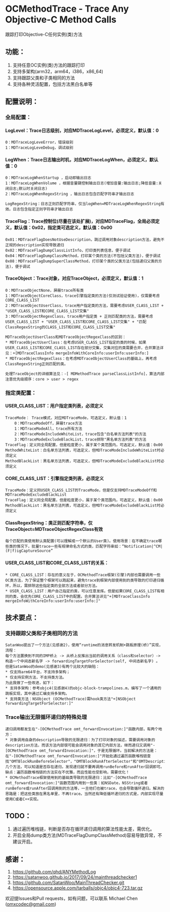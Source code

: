 OCMethodTrace - Trace Any Objective-C Method Calls
===========================
跟踪打印Objective-C任何实例(类)方法

## 功能：
1. 支持任意OC实例(类)方法的跟踪打印
2. 支持多架构(arm32，arm64，i386，x86_64)
3. 支持跟踪父类和子类相同的方法
4. 支持各种灵活配置，包括方法黑白名单等

## 配置说明：
### 全局配置：
#### LogLevel：Trace日志级别，对应MDTraceLogLevel，必须定义，默认值：0
    0：MDTraceLogLeveError，错误级别
    1：MDTraceLogLeveDebug，调试级别

#### LogWhen：Trace日志输出时机，对应MDTraceLogWhen，必须定义，默认值：0
    0：MDTraceLogWhenStartup ，启动即输出日志
    1：MDTraceLogWhenVolume ，根据音量键控制输出日志(增加音量:输出日志;降低音量:关闭日志;默认时关闭日志)
    2：MDTraceLogWhenRegexString ，输出日志包含匹配字符串才输出日志
    
    LogRegexString：日志正则匹配字符串，仅当logWhen=MDTraceLogWhenRegexString有效。日志包含指定正则字符串才输出日志

#### TraceFlag：Trace控制位(尽量在该处扩展)，对应MDTraceFlag，全局必须定义，默认值：0x02，指定类可选定义，默认值：0x00
    0x01：MDTraceFlagDoesNotUseDescription，跳过调用对象description方法，避免不正规的description实现导致递归
    0x02：MDTraceFlagDumpClassListInfo，打印类列表信息，便于调试
    0x04：MDTraceFlagDumpClassMethod，打印某个类的方法(不包括父类方法)，便于调试
    0x08：MDTraceFlagDumpSuperClassMethod，打印某个类的父类方法(包括递归父类的方法)，便于调试

#### TraceObject：Trace对象，对应TraceObject，必须定义，默认值：1
    0：MDTraceObjectNone，屏蔽trace所有类
    1：MDTraceObjectCoreClass，trace引擎指定类的方法(仅测试验证使用)，仅需要考虑CORE_CLASS_LIST
    2：MDTraceObjectUserClass，trace用户指定类的方法，需要考虑USER_CLASS_LIST + "USER_CLASS_LIST和CORE_CLASS_LIST交集"
    3：MDTraceObjectRegexClass，trace用户指定类 + 正则匹配类的方法，需要考虑USER_CLASS_LIST + "USER_CLASS_LIST和CORE_CLASS_LIST交集" + "匹配ClassRegexString的CLASS_LIST和CORE_CLASS_LIST交集"
    
    MDTraceObjectUserClass和MDTraceObjectRegexClass的区别：
    * MDTraceObjectUserClass：在考虑USER_CLASS_LIST指定的类的时候，如果USER_CLASS_LIST和CORE_CLASS_LIST存在部分交集，交集对应的类需要合并，合并算法详见：+[MDTraceClassInfo mergeInfoWithCoreInfo:userInfo:userInfo:]
    * MDTraceObjectRegexClass：在考虑MDTraceObjectUserClass的基础上，再考虑ClassRegexString正则匹配的类。

    处理TraceObject的详细算法见：-[ MDMethodTrace parseClassListInfo]，算法内部注意优先级顺序：core > user > regex
    
### 指定类配置：
#### USER_CLASS_LIST：用户指定类列表，必须定义
    TraceMode： Trace模式，对应MDTraceMode，可选定义，默认值：1
        0：MDTraceModeOff，屏蔽trace方法
        1：MDTraceModeAll，trace所有方法
        2：MDTraceModeIncludeWhiteList，trace包含"白名单方法列表"的方法
        3：MDTraceModeExcludeBlackList，trace排除"黑名单方法列表"的方法
    TraceFlag：定义同全局配置，但是粒度更小，属于某个类范围内，可选定义，默认值：0x00
    MethodWhiteList：白名单方法列表，可选定义，但MDTraceModeIncludeWhiteList时必须定义
    MethodBlackList：黑名单方法列表，可选定义，但MDTraceModeExcludeBlackList时必须定义

#### CORE_CLASS_LIST：引擎指定类列表，必须定义
    TraceMode：定义同USER_CLASS_LIST的TraceMode，但是仅支持MDTraceModeOff和MDTraceModeExcludeBlackList
    TraceFlag：定义同全局配置，但是粒度更小，属于某个类范围内，可选定义，默认值：0x00
    MethodBlackList：黑名单方法列表，可选定义，但MDTraceModeExcludeBlackList时必须定义

#### ClassRegexString：类正则匹配字符串，仅TraceObject=MDTraceObjectRegexClass有效
    每个匹配的类使用默认类配置(可以理解成一个默认的User类)。使用场景：在不确定trace哪些类的情况下，批量trace一些有规律命名方式的类，匹配字符串如：“Notification|^CM|(F|f)igCaptureSource”


#### USER_CLASS_LIST和CORE_CLASS_LIST的关系：
    * CORE_CLASS_LIST：存在的意义在于，OCMethodTrace框架(引擎)内部也需要调用一些OC类方法，为了保证整个框架可以跑起来，避免trace到框架内部使用到的类导致的打印递归循环，所以，需排除这些指定类的全部方法或者部分方法。
    * USER_CLASS_LIST：用户自己指定的类，可以任意发挥。但是如果CORE_CLASS_LIST有相同的类，会优先CORE_CLASS_LIST中的配置。合并算法详见"+[MDTraceClassInfo mergeInfoWithCoreInfo:userInfo:userInfo:]"

## 技术要点：
### 支持跟踪父类和子类相同的方法  
    SatanWoo提出了一个方法(见感谢2)，使用“runtime的消息转发机制+跳板原理(桥)”实现，流程：
    每个方法置换到不同的IMP桥上 -> 从桥上反推出当前的调用关系（class和selector）-> 构造一个中间态新名字 -> forwardingTargetForSelector(self, 中间态新名字) 。
    但是SatanWoo的demo(见感谢3)有两个比较大的缺陷：
    * 仅支持arm64平台，不支持多架构；
    * 仅支持实例方法，不支持类方法。
    为此我做了一些改进，如下：
    * 支持多架构：参考objc4(见感谢4)的objc-block-trampolines.m，编写了一个通用的跳板实现，其中通过汇编支持多架构。
    * 支持类方法：NSObject (OCMethodTrace)需hook类方法"+[NSObject forwardingTargetForSelector:]"
### Trace输出无限循环递归的特殊处理
    递归调用都发生在"-[OCMethodTrace omt_forwardInvocation:]"函数内部，有两个地方：
    * 对象调用自身的description导致的无限递归：为了打印对象的描述，需要调用对象的description方法，而该方法内部很可能会调用对象的其它内部方法，继而递归又调用"-[OCMethodTrace omt_forwardInvocation:]"，于是无限循环。当前解决的方法是：在"-[OCMethodTrace omt_forwardInvocation:]"开始处通过遍历函数堆栈链查找"OMTBlockRunBeforeSelector"，"OMTBlockRunAfterSelector"和"OMTDescriptionWithTargetSelector"这几个方法，可以知道是否存在递归，发现递归就不要再调用runBefore和runAfter回调即可。缺点：遍历函数堆栈链的方法实在不优雅，而且性能也受影响，需要优化！
    * OCMethodTrace框架使用到的基础类导致的无限递归：比如"-[OCMethodTrace omt_forwardInvocation:]"函数范围内用到一些类：如NSDate，NSString或者runBefore或runAfter回调用到的方法等，一旦他们也被trace，也会导致循环递归。解决的思路是：把这些类放在黑名单里，不再trace。当然还有降低循环递归的方式是，内部实现尽量使用C或者C++实现。

## TODO：
1. 通过遍历堆栈链，判断是否存在循环递归调用的算法性能太差，需优化。
2. 开启全局dump类方法(MDTraceFlagDumpClassMethod)容易导致异常，不建议开启。

## 感谢：
1. https://github.com/qhd/ANYMethodLog
2. https://satanwoo.github.io/2017/09/24/mainthreadchecker1
3. https://github.com/SatanWoo/MainThreadChecker.git
4. https://opensource.apple.com/tarballs/objc4/objc4-723.tar.gz

欢迎提Issues和Pull requests，如有问题，可以联系 Michael Chen (omxcodec@gmail.com)
